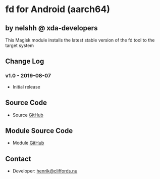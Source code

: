 # fd for Android (aarch64)

## by nelshh @ xda-developers

This Magisk module installs the latest stable version of the fd tool to the target system

## Change Log

### v1.0 - 2019-08-07
* Initial release

## Source Code
* Source [GitHub](https://github.com/sharkdp/fd)

## Module Source Code
* Module [GitHub](https://github.com/henriknelson/fd-magisk-module)

## Contact
* Developer: [henrik@cliffords.nu](mailto:henrik@cliffords.nu)
